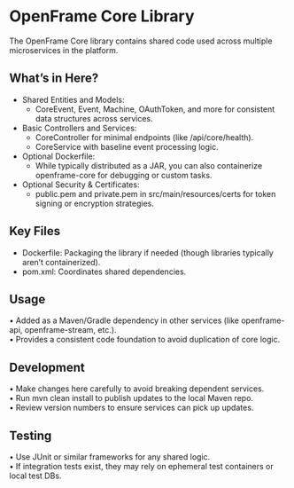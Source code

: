 # OpenFrame Core Library

The OpenFrame Core library contains shared code used across multiple microservices in the platform.

## What’s in Here?
- Shared Entities and Models:
  * CoreEvent, Event, Machine, OAuthToken, and more for consistent data structures across services.
- Basic Controllers and Services:
  * CoreController for minimal endpoints (like /api/core/health).
  * CoreService with baseline event processing logic.
- Optional Dockerfile:
  * While typically distributed as a JAR, you can also containerize openframe-core for debugging or custom tasks.
- Optional Security & Certificates:
  * public.pem and private.pem in src/main/resources/certs for token signing or encryption strategies.

## Key Files
- Dockerfile: Packaging the library if needed (though libraries typically aren’t containerized).  
- pom.xml: Coordinates shared dependencies.  

## Usage
• Added as a Maven/Gradle dependency in other services (like openframe-api, openframe-stream, etc.).  
• Provides a consistent code foundation to avoid duplication of core logic.

## Development
• Make changes here carefully to avoid breaking dependent services.  
• Run mvn clean install to publish updates to the local Maven repo.  
• Review version numbers to ensure services can pick up updates.

## Testing
• Use JUnit or similar frameworks for any shared logic.  
• If integration tests exist, they may rely on ephemeral test containers or local test DBs.
